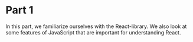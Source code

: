 # Part 1

In this part, we familiarize ourselves with the React-library. We also look at some features of JavaScript that are important for understanding React.